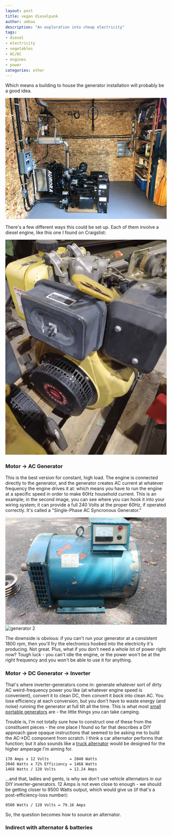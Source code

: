 ```yaml
---
layout: post
title: vegan dieselpunk
author: umhau
description: "An exploration into cheap electricity"
tags: 
- diesel
- electricity
- vegetables
- AC/DC
- engines
- power
categories: other
---
```





Which means a building to house the generator installation will probably be a good idea. 

![generator installation](/images/diesel/generator_installation.png)

There's a few different ways this could be set up.  Each of them involve a diesel engine, like this one I found on Craigslist: 

![diesel engine](/images/diesel/engine.jpg)

### Motor -> AC Generator

This is the best version for constant, high load. The engine is connected directly to the generator, and the generator creates AC current at whatever frequency the engine drives it at: which means you have to run the engine at a specific speed in order to make 60Hz household current.  This is an example; in the second image, you can see where you can hook it into your wiring system; it can provide a full 240 Volts at the proper 60Hz, if operated correctly. It's called a "Single-Phase AC Syncronous Generator."

![generator](/images/diesel/generator.jpg) ![generator 2](/images/diesel/generator_2.jpg)

The downside is obvious: if you can't run your generator at a consistent 1800 rpm, then you'll fry the electronics hooked into the electricity it's producing. Not great. Plus, what if you don't need a whole lot of power right now? Tough luck - you can't idle the engine, or the power won't be at the right frequency and you won't be able to use it for anything.

### Motor -> DC Generator -> Inverter

That's where inverter-generators come in: generate whatever sort of dirty AC weird-frequency power you like (at whatever engine speed is convenient), convert it to clean DC, then convert it _back_ into clean AC. You lose efficiency at each conversion, but you don't have to waste energy (and noise) running the generator at full tilt all the time. This is what most [small portable generators](https://www.harborfreight.com/generators-engines/generators/inverter-generators.html) are - the little things you can take camping. 

Trouble is, I'm not totally sure how to construct one of these from the constituent pieces - the one place I found so far that describes a DIY approach gave opaque instructions that seemed to be asking me to build the AC->DC component from scratch.  I think a car alternator performs that function; but it also sounds like a [truck alternator](http://www.delcoremy.com/alternators/find-by-model-family/36si) would be designed for the higher amperage I'm aiming for. 

    170 Amps x 12 Volts         = 2040 Watts
    2040 Watts x 72% Efficiency = 1468 Watts
    1468 Watts / 120 Volts      = 12.24 Amps

...and that, ladies and gents, is why we don't use vehicle alternators in our DIY inverter-generators.  12 Amps is not even close to enough - we should be getting closer to 9500 Watts output, which would give us (if that's a post-efficiency-loss number):

    9500 Watts / 120 Volts = 79.16 Amps

So, the question becomes how to source an alternator. 

### Indirect with alternator & batteries


